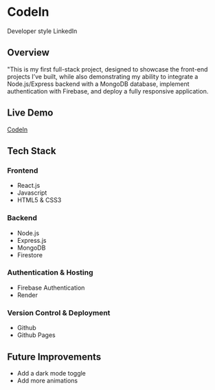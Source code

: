 # CodeIn
Developer style LinkedIn

## Overview
"This is my first full-stack project, designed to showcase the front-end projects I’ve built, while also demonstrating my ability to integrate a Node.js/Express backend with a MongoDB database, implement authentication with Firebase, and deploy a fully responsive application.

## Live Demo
[CodeIn](https://anth117.github.io/CodeIn)

## Tech Stack
### **Frontend**
- React.js
- Javascript
- HTML5 & CSS3

### **Backend**
- Node.js
- Express.js
- MongoDB
- Firestore

### **Authentication & Hosting**
- Firebase Authentication
- Render
  
### **Version Control & Deployment**
- Github
- Github Pages

## Future Improvements
- Add a dark mode toggle
- Add more animations
